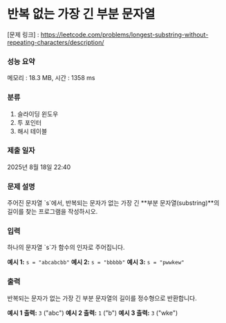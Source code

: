 # 반복 없는 가장 긴 부분 문자열

[문제 링크] : https://leetcode.com/problems/longest-substring-without-repeating-characters/description/

### 성능 요약

메모리 : 18.3 MB, 시간 : 1358 ms

### 분류
1. 슬라이딩 윈도우
2. 투 포인터
3. 해시 테이블

### 제출 일자

2025년 8월 18일 22:40

### 문제 설명

<p>
주어진 문자열 `s`에서, 반복되는 문자가 없는 가장 긴 **부분 문자열(substring)**의 길이를 찾는 프로그램을 작성하시오.
</p>

### 입력

<p>
하나의 문자열 `s`가 함수의 인자로 주어집니다.

**예시 1:** `s = "abcabcbb"`
**예시 2:** `s = "bbbbb"`
**예시 3:** `s = "pwwkew"`
</p>

### 출력

<p>
반복되는 문자가 없는 가장 긴 부분 문자열의 길이를 정수형으로 반환합니다.

**예시 1 출력:** `3` ("abc")
**예시 2 출력:** `1` ("b")
**예시 3 출력:** `3` ("wke")
</p>